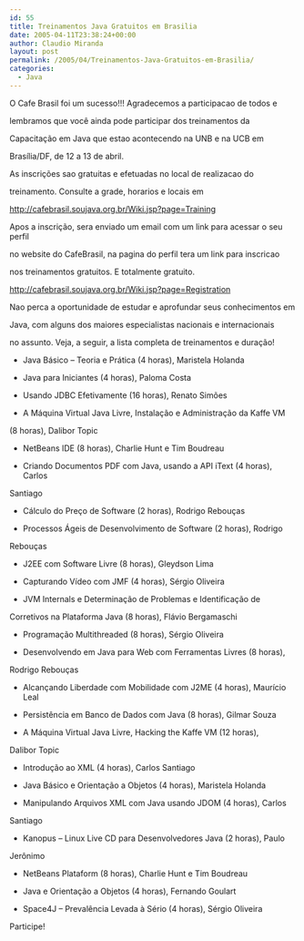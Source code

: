 ```yaml
---
id: 55
title: Treinamentos Java Gratuitos em Brasilia
date: 2005-04-11T23:38:24+00:00
author: Claudio Miranda
layout: post
permalink: /2005/04/Treinamentos-Java-Gratuitos-em-Brasilia/
categories:
  - Java
---
```

O Cafe Brasil foi um sucesso!!! Agradecemos a participacao de todos e
  
lembramos que você ainda pode participar dos treinamentos da
  
Capacitação em Java que estao acontecendo na UNB e na UCB em
  
Brasília/DF, de 12 a 13 de abril.

As inscri&ccedil;&otilde;es sao gratuitas e efetuadas no local de realizacao do
  
treinamento. Consulte a grade, horarios e locais em
  
<a target="_blank" href="http://cafebrasil.soujava.org.br/Wiki.jsp?page=Training">http://cafebrasil.soujava.org.br/Wiki.jsp?page=Training</a>

Apos a inscri&ccedil;&atilde;o, sera enviado um email com um link para acessar o seu perfil
  
no website do CafeBrasil, na pagina do perfil tera um link para inscricao
  
nos treinamentos gratuitos. E totalmente gratuito.
  
<a href="http://cafebrasil.soujava.org.br/Wiki.jsp?page=Registration" target="_blank">http://cafebrasil.soujava.org.br/Wiki.jsp?page=Registration</a>



Nao perca a oportunidade de estudar e aprofundar seus conhecimentos em
  
Java, com alguns dos maiores especialistas nacionais e internacionais
  
no assunto. Veja, a seguir, a lista completa de treinamentos e duração!

* Java Básico &#8211; Teoria e Prática (4 horas), Maristela Holanda
  
* Java para Iniciantes (4 horas), Paloma Costa
  
* Usando JDBC Efetivamente (16 horas), Renato Simões
  
* A Máquina Virtual Java Livre, Instalação e Administração da Kaffe VM
  
(8 horas), Dalibor Topic
  
* NetBeans IDE (8 horas), Charlie Hunt e Tim Boudreau
  
* Criando Documentos PDF com Java, usando a API iText (4 horas), Carlos
  
Santiago
  
* Cálculo do Preço de Software (2 horas), Rodrigo Rebouças
  
* Processos Ágeis de Desenvolvimento de Software (2 horas), Rodrigo
  
Rebouças
  
* J2EE com Software Livre (8 horas), Gleydson Lima
  
* Capturando Vídeo com JMF (4 horas), Sérgio Oliveira
  
* JVM Internals e Determinação de Problemas e Identificação de
  
Corretivos na Plataforma Java (8 horas), Flávio Bergamaschi
  
* Programação Multithreaded (8 horas), Sérgio Oliveira
  
* Desenvolvendo em Java para Web com Ferramentas Livres (8 horas),
  
Rodrigo Rebouças
  
* Alcançando Liberdade com Mobilidade com J2ME (4 horas), Maurício Leal
  
* Persistência em Banco de Dados com Java (8 horas), Gilmar Souza
  
* A Máquina Virtual Java Livre, Hacking the Kaffe VM (12 horas),
  
Dalibor Topic
  
* Introdução ao XML (4 horas), Carlos Santiago
  
* Java Básico e Orientação a Objetos (4 horas), Maristela Holanda
  
* Manipulando Arquivos XML com Java usando JDOM (4 horas), Carlos
  
Santiago
  
* Kanopus &#8211; Linux Live CD para Desenvolvedores Java (2 horas), Paulo
  
Jerônimo
  
* NetBeans Plataform (8 horas), Charlie Hunt e Tim Boudreau
  
* Java e Orientação a Objetos (4 horas), Fernando Goulart
  
* Space4J &#8211; Prevalência Levada à Sério (4 horas), Sérgio Oliveira



Participe!